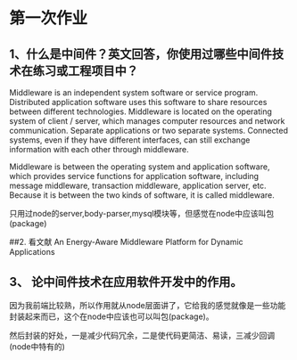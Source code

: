 # 第一次作业

## 1、什么是中间件？英文回答，你使用过哪些中间件技术在练习或工程项目中？

Middleware is an independent system software or service program. Distributed application software uses this software to share resources between different technologies. Middleware is located on the operating system of client / server, which manages computer resources and network communication. Separate applications or two separate systems. Connected systems, even if they have different interfaces, can still exchange information with each other through middleware.


Middleware is between the operating system and application software, which provides service functions for application software, including message middleware, transaction middleware, application server, etc. Because it is between the two kinds of software, it is called middleware.


只用过node的server,body-parser,mysql模块等，但感觉在node中应该叫包(package)

##2. 看文献 An Energy-Aware Middleware Platform for Dynamic Applications


## 3、 论中间件技术在应用软件开发中的作用。

因为我前端比较熟，所以作用就从node层面讲了，它给我的感觉就像是一些功能封装起来而已，这个在node中应该也可以叫包(package)。

然后封装的好处，一是减少代码冗余，二是使代码更简洁、易读，三减少回调(node中特有的)